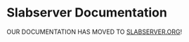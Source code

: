 # Slabserver Documentation

OUR DOCUMENTATION HAS MOVED TO [SLABSERVER.ORG](https://slabserver.org)!
